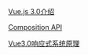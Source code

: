 [Vue.js 3.0介绍](https://juejin.cn/post/6913915083387224071)

[Composition API](https://juejin.cn/post/6913915045093048333)

[Vue3.0响应式系统原理](https://juejin.cn/post/6916134578176884743)

